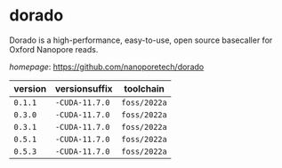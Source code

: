 # dorado

Dorado is a high-performance, easy-to-use, open source basecaller for Oxford Nanopore reads.

*homepage*: <https://github.com/nanoporetech/dorado>

version | versionsuffix | toolchain
--------|---------------|----------
``0.1.1`` | ``-CUDA-11.7.0`` | ``foss/2022a``
``0.3.0`` | ``-CUDA-11.7.0`` | ``foss/2022a``
``0.3.1`` | ``-CUDA-11.7.0`` | ``foss/2022a``
``0.5.1`` | ``-CUDA-11.7.0`` | ``foss/2022a``
``0.5.3`` | ``-CUDA-11.7.0`` | ``foss/2022a``
